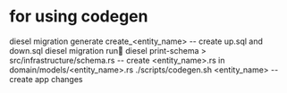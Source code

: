 
# for using codegen
diesel migration generate create_<entity_name>
    -- create up.sql and down.sql
diesel migration run
diesel print-schema > src/infrastructure/schema.rs
    -- create <entity_name>.rs in domain/models/<entity_name>.rs
./scripts/codegen.sh <entity_name>
    -- create app changes
